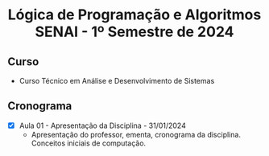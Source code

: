 <h1 align="center">
    Lógica de Programação e Algoritmos SENAI - 1º Semestre de 2024
</h1>

## Curso
- Curso Técnico em Análise e Desenvolvimento de Sistemas

## Cronograma 

- [x]  Aula 01 - Apresentação da Disciplina - 31/01/2024
    - Apresentação do professor, ementa, cronograma da disciplina. Conceitos iniciais de computação.

